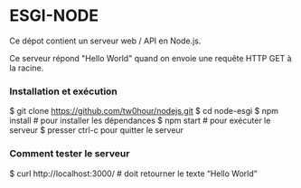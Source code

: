 # ESGI-NODE
Ce dépot contient un serveur web / API en Node.js.

Ce serveur répond "Hello World" quand on envoie une requête HTTP GET à la racine.

### Installation et exécution
$ git clone https://github.com/tw0hour/nodejs.git
$ cd node-esgi
$ npm install # pour installer les dépendances
$ npm start # pour exécuter le serveur
$ presser ctrl-c pour quitter le serveur

### Comment tester le serveur
$ curl http://localhost:3000/ # doit retourner le texte “Hello World”
